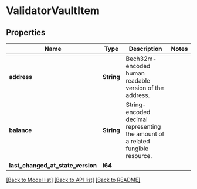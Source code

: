 # ValidatorVaultItem

## Properties

Name | Type | Description | Notes
------------ | ------------- | ------------- | -------------
**address** | **String** | Bech32m-encoded human readable version of the address. | 
**balance** | **String** | String-encoded decimal representing the amount of a related fungible resource. | 
**last_changed_at_state_version** | **i64** |  | 

[[Back to Model list]](../README.md#documentation-for-models) [[Back to API list]](../README.md#documentation-for-api-endpoints) [[Back to README]](../README.md)


